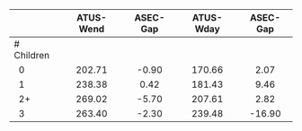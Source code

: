 
|                      |    ATUS-Wend |     ASEC-Gap |    ATUS-Wday |     ASEC-Gap |
| -------------------- | :----------: | :----------: | :----------: | :----------: |
| # Children           |              |              |              |              |
| &nbsp;&nbsp;0        |       202.71 |        -0.90 |       170.66 |         2.07 |
| &nbsp;&nbsp;1        |       238.38 |         0.42 |       181.43 |         9.46 |
| &nbsp;&nbsp;2+       |       269.02 |        -5.70 |       207.61 |         2.82 |
| &nbsp;&nbsp;3        |       263.40 |        -2.30 |       239.48 |       -16.90 |

